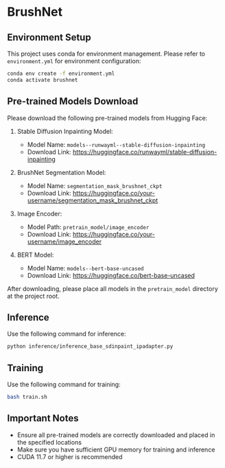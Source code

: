 # BrushNet

## Environment Setup

This project uses conda for environment management. Please refer to `environment.yml` for environment configuration:

```bash
conda env create -f environment.yml
conda activate brushnet
```

## Pre-trained Models Download

Please download the following pre-trained models from Hugging Face:

1. Stable Diffusion Inpainting Model:
   - Model Name: `models--runwayml--stable-diffusion-inpainting`
   - Download Link: https://huggingface.co/runwayml/stable-diffusion-inpainting

2. BrushNet Segmentation Model:
   - Model Name: `segmentation_mask_brushnet_ckpt`
   - Download Link: https://huggingface.co/your-username/segmentation_mask_brushnet_ckpt

3. Image Encoder:
   - Model Path: `pretrain_model/image_encoder`
   - Download Link: https://huggingface.co/your-username/image_encoder

4. BERT Model:
   - Model Name: `models--bert-base-uncased`
   - Download Link: https://huggingface.co/bert-base-uncased

After downloading, please place all models in the `pretrain_model` directory at the project root.

## Inference

Use the following command for inference:

```bash
python inference/inference_base_sdinpaint_ipadapter.py
```

## Training

Use the following command for training:

```bash
bash train.sh
```

## Important Notes

- Ensure all pre-trained models are correctly downloaded and placed in the specified locations
- Make sure you have sufficient GPU memory for training and inference
- CUDA 11.7 or higher is recommended